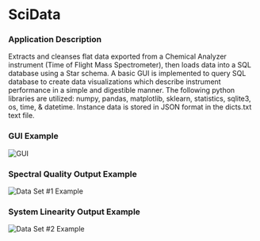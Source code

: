# SciData

### Application Description
Extracts and cleanses flat data exported from a Chemical Analyzer instrument (Time of Flight Mass Spectrometer), then loads data into a SQL database using a Star schema.  A basic GUI is implemented to query SQL database to create data visualizations which describe instrument performance in a simple and digestible manner.  The following python libraries are utilized: numpy, pandas, matplotlib, sklearn, statistics, sqlite3, os, time, &amp; datetime.  Instance data is stored in JSON format in the dicts.txt text file.

### GUI Example
![GUI](https://github.com/kitestring/SciData_08-17-2017/blob/master/SampleOutputs/GUI_Example.png)

### Spectral Quality Output Example
![Data Set #1 Example](https://github.com/kitestring/SciData_08-17-2017/blob/master/SampleOutputs/OFN_SpectralQuality.png)

### System Linearity Output Example
![Data Set #2 Example](https://github.com/kitestring/SciData_08-17-2017/blob/master/SampleOutputs/OFN-QuantCurve.png)
